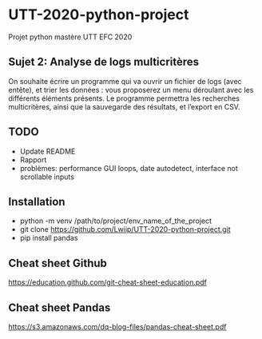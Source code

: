 # UTT-2020-python-project
Projet python mastère UTT EFC 2020

## Sujet 2: Analyse de logs multicritères
On souhaite écrire un programme qui va ouvrir un fichier de logs (avec entête), et trier les
données : vous proposerez un menu déroulant avec les différents éléments présents. Le
programme permettra les recherches multicritères, ainsi que la sauvegarde des résultats,
et l’export en CSV.

## TODO
- Update README
- Rapport 
- problèmes: performance GUI loops, date autodetect, interface not scrollable inputs

## Installation
- python -m venv /path/to/project/env_name_of_the_project
- git clone https://github.com/Lwiip/UTT-2020-python-project.git
- pip install pandas


## Cheat sheet Github
https://education.github.com/git-cheat-sheet-education.pdf

## Cheat sheet Pandas
https://s3.amazonaws.com/dq-blog-files/pandas-cheat-sheet.pdf



